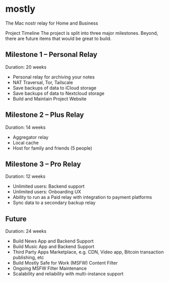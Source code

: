 # mostly
The Mac nostr relay for Home and Business

Project Timeline
The project is split into three major milestones. Beyond, there are future items that would be great to build.

## Milestone 1 – Personal Relay
Duration: 20 weeks

- Personal relay for archiving your notes
- NAT Traversal, Tor, Tailscale
- Save backups of data to iCloud storage
- Save backups of data to Nextcloud storage
- Build and Maintain Project Website

## Milestone 2 – Plus Relay
Duration: 14 weeks

- Aggregator relay
- Local cache
- Host for family and friends (5 people)

## Milestone 3 – Pro Relay
Duration: 12 weeks

- Unlimited users: Backend support
- Unlimited users: Onboarding UX
- Ability to run as a Paid relay with integration to payment platforms
- Sync data to a secondary backup relay

## Future
Duration: 24 weeks

- Build News App and Backend Support
- Build Music App and Backend Support
- Third Party Apps Marketplace, e.g. CDN, Video app, Bitcoin transaction publishing, etc
- Build Mostly Safe for Work (MSFW) Content Filter
- Ongoing MSFW Filter Maintenance
- Scalability and reliability with multi-instance support
